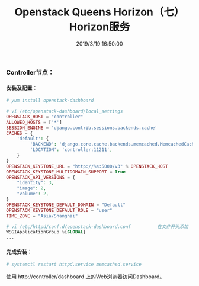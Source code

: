 ﻿---
title: Openstack Queens Horizon（七）Horizon服务
tags: [openstack]
categories: Openstack
description: OpenStack项目是一个开源云计算平台，支持所有类型的云环境。该项目旨在实现简单，大规模的可扩展性和丰富的功能。OpenStack通过各种补充服务提供基础架构即服务（IaaS）解决方案。每项服务都提供了一个应用程序编程接口（API），以促进这种集成。本文涵盖了使用适用于具有足够Linux经验的OpenStack新用户的功能性示例体系结构，逐步部署主要OpenStack服务。
date: 2019/3/19 16:50:00
---
### Controller节点：

#### 安装及配置：
```php
# yum install openstack-dashboard

# vi /etc/openstack-dashboard/local_settings
OPENSTACK_HOST = "controller"
ALLOWED_HOSTS = ['*']
SESSION_ENGINE = 'django.contrib.sessions.backends.cache'
CACHES = {
    'default': {
         'BACKEND': 'django.core.cache.backends.memcached.MemcachedCache',
         'LOCATION': 'controller:11211',
    }
}
OPENSTACK_KEYSTONE_URL = "http://%s:5000/v3" % OPENSTACK_HOST
OPENSTACK_KEYSTONE_MULTIDOMAIN_SUPPORT = True
OPENSTACK_API_VERSIONS = {
    "identity": 3,
    "image": 2,
    "volume": 2,
}
OPENSTACK_KEYSTONE_DEFAULT_DOMAIN = "Default"
OPENSTACK_KEYSTONE_DEFAULT_ROLE = "user"
TIME_ZONE = "Asia/Shanghai"
```

```php
# vi /etc/httpd/conf.d/openstack-dashboard.conf          在文件开头添加
WSGIApplicationGroup %{GLOBAL}
...
```

#### 完成安装：
```php
# systemctl restart httpd.service memcached.service
```

使用 http://controller/dashboard 上的Web浏览器访问Dashboard。
